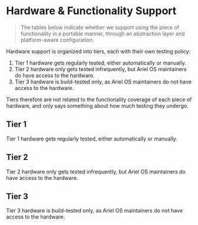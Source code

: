 # Hardware & Functionality Support

> The tables below indicate whether we support using the piece of functionality in a portable manner, through an abstraction layer and platform-aware configuration.

Hardware support is organized into tiers, each with their own testing policy:

1. Tier 1 hardware gets regularly tested, either automatically or manually.
2. Tier 2 hardware only gets tested infrequently, but Ariel OS maintainers do have access to the hardware.
3. Tier 3 hardware is build-tested only, as Ariel OS maintainers do not have access to the hardware.

Tiers therefore are not related to the functionality coverage of each piece of hardware, and only says something about how much testing they undergo.

## Tier 1

Tier 1 hardware gets regularly tested, either automatically or manually.

<!-- cmdrun ../../doc/gen_book.rs matrix ../../doc/support_matrix.yml /dev/stdout --tier 1 -->

## Tier 2

Tier 2 hardware only gets tested infrequently, but Ariel OS maintainers do have access to the hardware.

<!-- cmdrun ../../doc/gen_book.rs matrix ../../doc/support_matrix.yml /dev/stdout --tier 2 -->

## Tier 3

Tier 3 hardware is build-tested only, as Ariel OS maintainers do not have access to the hardware.

<!-- cmdrun ../../doc/gen_book.rs matrix ../../doc/support_matrix.yml /dev/stdout --tier 3 -->
